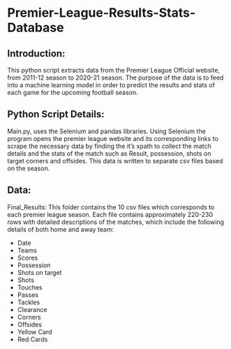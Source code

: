 # Premier-League-Results-Stats-Database

## Introduction: 

This python script extracts data from the Premier League Official website, from 2011-12 season to 2020-21 season. The purpose of the data is to feed into a machine learning model in order to predict the results and stats of each game for the upcoming football season.  

## Python Script Details:

Main.py, uses the Selenium and pandas libraries. Using Selenium the program opens the premier league website and its corresponding links to scrape the necessary data by finding the it’s xpath to collect the match details and the stats of the match such as Result, possession, shots on target corners and offsides. This data is written to separate  csv files based on the season. 

## Data:

Final_Results: This folder contains the 10 csv files which corresponds to each premier league season. Each file contains approximately 220-230 rows with detailed descriptions of the matches, which include the following details of both home and away team:

- Date
- Teams
- Scores
- Possession
- Shots on target
- Shots
- Touches
- Passes
- Tackles
- Clearance
- Corners
- Offsides
- Yellow Card
- Red Cards
